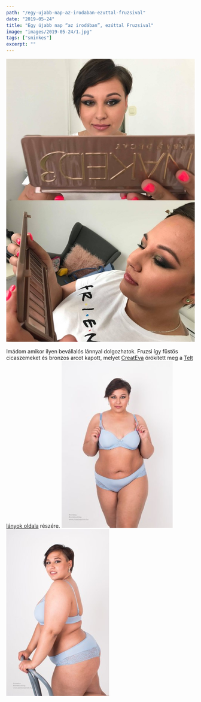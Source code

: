 ```yaml
---
path: "/egy-ujabb-nap-az-irodaban-ezuttal-fruzsival"
date: "2019-05-24"
title: "Egy újabb nap “az irodában”, ezúttal Fruzsival"
image: "images/2019-05-24/1.jpg"
tags: ["sminkes"]
excerpt: ""
---
```


![First image](images/2019-05-24/1.jpg)

Imádom amikor ilyen bevállalós lánnyal dolgozhatok. Fruzsi így füstös cicaszemeket és bronzos arcot kapott, melyet [CreatEva](https://www.facebook.com/createva/) örökített meg a [Telt lányok oldala](https://www.facebook.com/Telt-l%C3%A1nyok-oldala-364263900332251/?hc_ref=ARSWJKjru8SPwXLBcMWLAEAlXQNsG2bh1hARvcaclMKkHT-bX6GjEiAUJHPuJSHlsFQ&fref=nf&__xts__[0]=68.ARDabC9MsdjSUjMCQkK7UmdCwuKk3mpp99S4CYjfiIhLM2zks5GiSTI4O-wAycT62TZCwxXn6M9DRZnv9HWXwsd-ltSDg4b8eOR7AzG7Gc2LaT8EAJV9S8v6eN7mXioI0CJNMVNE6d6xFdYMQtwIZRDwedwvM89u9j7V3QOmhfWtcHxAUGMRGWbv_OW7ur1__oe5aBITiq_ZSyl3tIOoDlTiO5MfeTEi9N_Am4fQ2rZRcYUbj_VeDcTgdtkYf941xAoqkOpcUqZlEK9wyxNtSIDApKZznmo3cJ8nmAwo_tIiSjjCujczOS_ZLALir9VRPmWHQnxLXpkCLNvMUxN6K5pW6w&__tn__=kC-R) részére.
![Second image](images/2019-05-24/2.jpg) ![Third image](images/2019-05-24/3.jpg)
